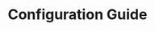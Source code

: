 ---
title: "Configuration Guide"
linkTitle: "Configuration Guide"
weight: 3
description: >
  Configuration Guide of TIBCO Project AIR™.
---